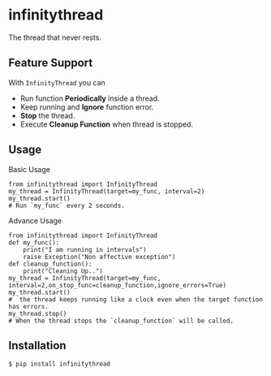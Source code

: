 # infinitythread
The thread that never rests.

Feature Support
---------------
With `InfinityThread` you can
- Run function **Periodically** inside a thread.
- Keep running and **Ignore** function error.
- **Stop** the thread.
- Execute **Cleanup Function** when thread is stopped.

Usage
---------------
Basic Usage
``` {.sourceCode .python}
from infinitythread import InfinityThread
my_thread = InfinityThread(target=my_func, interval=2)
my_thread.start()
# Run `my_func` every 2 seconds.
```
Advance Usage
``` {.sourceCode .python}
from infinitythread import InfinityThread
def my_func():
    print("I am running in intervals")
    raise Exception("Non affective exception")
def cleanup_function():
    print("Cleaning Up..")
my_thread = InfinityThread(target=my_func, interval=2,on_stop_func=cleanup_function,ignore_errors=True)
my_thread.start()
#  the thread keeps running like a clock even when the target function has errors.
my_thread.stop()
# When the thread stops the `cleanup_function` will be called.
```

Installation
-------

``` {.sourceCode .bash}
$ pip install infinitythread